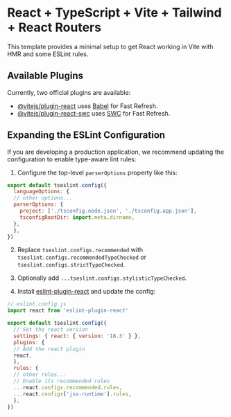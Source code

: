 # React + TypeScript + Vite + Tailwind + React Routers

This template provides a minimal setup to get React working in Vite with HMR and some ESLint rules.

## Available Plugins

Currently, two official plugins are available:

- [@vitejs/plugin-react](https://github.com/vitejs/vite-plugin-react/blob/main/packages/plugin-react/README.md) uses [Babel](https://babeljs.io/) for Fast Refresh.
- [@vitejs/plugin-react-swc](https://github.com/vitejs/vite-plugin-react-swc) uses [SWC](https://swc.rs/) for Fast Refresh.

## Expanding the ESLint Configuration

If you are developing a production application, we recommend updating the configuration to enable type-aware lint rules:

1. Configure the top-level `parserOptions` property like this:

  ```js
  export default tseslint.config({
    languageOptions: {
    // other options...
    parserOptions: {
      project: ['./tsconfig.node.json', './tsconfig.app.json'],
      tsconfigRootDir: import.meta.dirname,
    },
    },
  })
  ```

2. Replace `tseslint.configs.recommended` with `tseslint.configs.recommendedTypeChecked` or `tseslint.configs.strictTypeChecked`.

3. Optionally add `...tseslint.configs.stylisticTypeChecked`.

4. Install [eslint-plugin-react](https://github.com/jsx-eslint/eslint-plugin-react) and update the config:

  ```js
  // eslint.config.js
  import react from 'eslint-plugin-react'

  export default tseslint.config({
    // Set the react version
    settings: { react: { version: '18.3' } },
    plugins: {
    // Add the react plugin
    react,
    },
    rules: {
    // other rules...
    // Enable its recommended rules
    ...react.configs.recommended.rules,
    ...react.configs['jsx-runtime'].rules,
    },
  })
  ```
